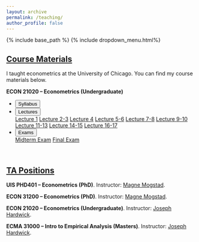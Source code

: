 ```yaml
---
layout: archive
permalink: /teaching/
author_profile: false
---
```


{% include base_path %}
{% include dropdown_menu.html%}

<h2 style="text-decoration: underline;">Course Materials</h2>

I taught econometrics at the University of Chicago. You can find my course materials below.

**ECON 21020 &ndash; Econometrics (Undergraduate)** 

<ul><li><div class="dropdown">
  <a href="/files/teaching/syllabus.pdf"><button class="dropbtn">Syllabus</button></a>
  </div> </li>
  <li><div class="dropdown">
  <button class="dropbtn">Lectures</button>
  <div class="dropdown-content">
    <a href="/files/teaching/lecture1.pdf">Lecture 1</a>
    <a href="/files/teaching/lecture2-3.pdf">Lecture 2-3</a>
    <a href="/files/teaching/lecture4.pdf">Lecture 4</a>
    <a href="/files/teaching/lecture5-6.pdf">Lecture 5-6</a>
    <a href="/files/teaching/lecture7-8.pdf">Lecture 7-8</a>
    <a href="/files/teaching/lecture9-10.pdf">Lecture 9-10</a>
    <a href="/files/teaching/lecture11-13.pdf">Lecture 11-13</a>
    <a href="/files/teaching/lecture14-15.pdf">Lecture 14-15</a>
    <a href="/files/teaching/lecture16-17.pdf">Lecture 16-17</a>
  </div></div> </li>
  <li><div class="dropdown">
  <button class="dropbtn">Exams</button>
  <div class="dropdown-content">
    <a href="/files/teaching/midtermexam.pdf">Midterm Exam</a>
    <a href="/files/teaching/finalexam.pdf">Final Exam</a>
  </div></div> </li></ul>



<br>

<h2 style="text-decoration: underline;">TA Positions</h2>

**UIS PHD401 &ndash; Econometrics (PhD)**. Instructor: [Magne Mogstad](https://sites.google.com/site/magnemogstad/).

**ECON 31200 &ndash; Econometrics (PhD)**. Instructor: [Magne Mogstad](https://sites.google.com/site/magnemogstad/).

**ECON 21020 &ndash; Econometrics (Undergraduate)**. Instructor: [Joseph Hardwick](https://economics.uchicago.edu/directory/joseph-hardwick).

**ECMA 31000 &ndash; Intro to Empirical Analysis (Masters)**. Instructor: [Joseph Hardwick](https://economics.uchicago.edu/directory/joseph-hardwick).
